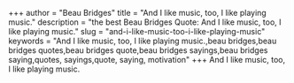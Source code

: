 +++
author = "Beau Bridges"
title = "And I like music, too, I like playing music."
description = "the best Beau Bridges Quote: And I like music, too, I like playing music."
slug = "and-i-like-music-too-i-like-playing-music"
keywords = "And I like music, too, I like playing music.,beau bridges,beau bridges quotes,beau bridges quote,beau bridges sayings,beau bridges saying,quotes, sayings,quote, saying, motivation"
+++
And I like music, too, I like playing music.
